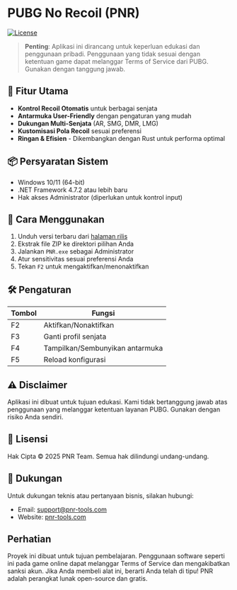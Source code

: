 # PUBG No Recoil (PNR)

[![License](https://img.shields.io/badge/License-Proprietary-blue.svg)](LICENSE)

> **Penting**: Aplikasi ini dirancang untuk keperluan edukasi dan penggunaan pribadi. Penggunaan yang tidak sesuai dengan ketentuan game dapat melanggar Terms of Service dari PUBG. Gunakan dengan tanggung jawab.

## 🎯 Fitur Utama

- **Kontrol Recoil Otomatis** untuk berbagai senjata
- **Antarmuka User-Friendly** dengan pengaturan yang mudah
- **Dukungan Multi-Senjata** (AR, SMG, DMR, LMG)
- **Kustomisasi Pola Recoil** sesuai preferensi
- **Ringan & Efisien** - Dikembangkan dengan Rust untuk performa optimal

## 📦 Persyaratan Sistem

- Windows 10/11 (64-bit)
- .NET Framework 4.7.2 atau lebih baru
- Hak akses Administrator (diperlukan untuk kontrol input)

## 🚀 Cara Menggunakan

1. Unduh versi terbaru dari [halaman rilis](https://github.com/Azalea2n/PUB-G-no-RECL/releases/tag/v0.1.0-beta)
2. Ekstrak file ZIP ke direktori pilihan Anda
3. Jalankan `PNR.exe` sebagai Administrator
4. Atur sensitivitas sesuai preferensi Anda
5. Tekan `F2` untuk mengaktifkan/menonaktifkan

## 🛠️ Pengaturan

| Tombol | Fungsi |
|--------|--------|
| F2 | Aktifkan/Nonaktifkan |
| F3 | Ganti profil senjata |
| F4 | Tampilkan/Sembunyikan antarmuka |
| F5 | Reload konfigurasi |

## ⚠️ Disclaimer

Aplikasi ini dibuat untuk tujuan edukasi. Kami tidak bertanggung jawab atas penggunaan yang melanggar ketentuan layanan PUBG. Gunakan dengan risiko Anda sendiri.

## 📄 Lisensi

Hak Cipta © 2025 PNR Team. Semua hak dilindungi undang-undang.

## 🤝 Dukungan

Untuk dukungan teknis atau pertanyaan bisnis, silakan hubungi:

- Email: <support@pnr-tools.com>
- Website: [pnr-tools.com](https://pnr-tools.com)

## Perhatian

Proyek ini dibuat untuk tujuan pembelajaran. Penggunaan software seperti ini pada game online dapat melanggar Terms of Service dan mengakibatkan sanksi akun.
Jika Anda membeli alat ini, berarti Anda telah di tipu! PNR adalah perangkat lunak open-source dan gratis.
